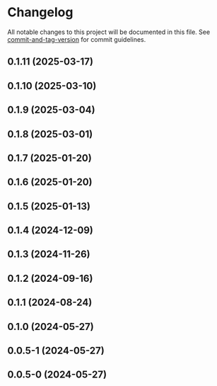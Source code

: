 # Changelog

All notable changes to this project will be documented in this file. See [commit-and-tag-version](https://github.com/absolute-version/commit-and-tag-version) for commit guidelines.

## 0.1.11 (2025-03-17)

## 0.1.10 (2025-03-10)

## 0.1.9 (2025-03-04)

## 0.1.8 (2025-03-01)

## 0.1.7 (2025-01-20)

## 0.1.6 (2025-01-20)

## 0.1.5 (2025-01-13)

## 0.1.4 (2024-12-09)

## 0.1.3 (2024-11-26)

## 0.1.2 (2024-09-16)

## 0.1.1 (2024-08-24)

## 0.1.0 (2024-05-27)

## 0.0.5-1 (2024-05-27)

## 0.0.5-0 (2024-05-27)
